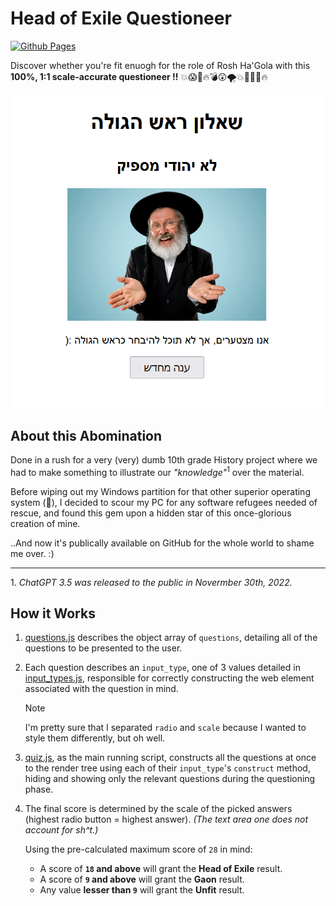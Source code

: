 # Head of Exile Questioneer

[![Github Pages](https://img.shields.io/badge/github%20pages-121013?style=for-the-badge&logo=github&logoColor=white)](https://stavwasplayz.github.io/head-of-exile-questioneer/)

Discover whether you're fit enuogh for the role of Rosh Ha'Gola with this **100%, 1:1 scale-accurate questioneer !!** 💥😱🤯🔥💣😲🌪️💥🤯🤯😱🔥

!["Not Jewish enough"](./public/assets/lowest.png)

## About this Abomination

Done in a rush for a very (very) dumb 10th grade History project where we had to make something to illustrate our *"knowledge"*<sup>1</sup> over the material.

Before wiping out my Windows partition for that other superior operating system (🐧), I decided to scour my PC for any software refugees needed of rescue, and found this gem upon a hidden star of this once-glorious creation of mine.

..And now it's publically available on GitHub for the whole world to shame me over. :\)

---

1\. *ChatGPT 3.5 was released to the public in Novermber 30th, 2022.*

## How it Works

1. [questions.js](./questions.js) describes the object array of `questions`, detailing all of the questions to be presented to the user.
2. Each question describes an `input_type`, one of 3 values detailed in [input_types.js](./input_types.js), responsible for correctly constructing the web element associated with the question in mind.  
    > [!NOTE]
    > I'm pretty sure that I separated `radio` and `scale` because I wanted to style them differently, but oh well.
3. [quiz.js](./quiz.js), as the main running script, constructs all the questions at once to the render tree using each of their `input_type`'s `construct` method, hiding and showing only the relevant questions during the questioning phase.
4. The final score is determined by the scale of the picked answers (highest radio button = highest answer). *(The text area one does not account for sh\^t.)*

    Using the pre-calculated maximum score of `28` in mind:
    * A score of **`18` and above** will grant the **Head of Exile** result.
    * A score of **`9` and above** will grant the **Gaon** result.
    * Any value **lesser than `9`** will grant the **Unfit** result.
